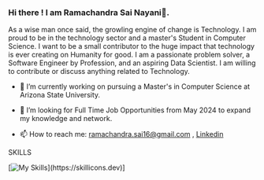 ### Hi there ! I am Ramachandra Sai Nayani👋.

As a wise man once said, the growling engine of change is Technology. I am proud to be in the technology sector and a master's Student in Computer Science. I want to be a small contributor to the huge impact that technology is ever creating on Humanity for good. I am a passionate problem solver, a Software Engineer by Profession, and an aspiring Data Scientist. I am willing to contribute or discuss anything related to Technology. 

- 🔭 I’m currently working on pursuing a Master's in Computer Science at Arizona State University.

- 👯 I’m looking for Full Time Job Opportunities from May 2024 to expand my knowledge and network.

- 📫 How to reach me: ramachandra.sai16@gmail.com , [Linkedin](https://www.linkedin.com/in/ramachandra-913b78111/)
 
SKILLS

[![My Skills](https://skillicons.dev/icons?i=py,postgres,flask,mysql,pytorch,java,azure,aws,postman,js,html,css,)](https://skillicons.dev)]
<!--
**ramachandrasai7/ramachandrasai7** is a ✨ _special_ ✨ repository because its `README.md` (this file) appears on your GitHub profile.

Here are some ideas to get you started:

- 🔭 I’m currently working on ...
- 🌱 I’m currently learning ...
- 👯 I’m looking to collaborate on ...
- 🤔 I’m looking for help with ...
- 💬 Ask me about ...
- 📫 How to reach me: ...
- 😄 Pronouns: ...
- ⚡ Fun fact: ...
-->
